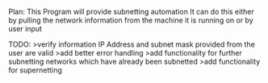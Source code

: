 Plan: 
	This Program will provide subnetting automation
	It can do this either by pulling the network information from the machine it is running on or by user input

TODO:
	>verify information IP Address and subnet mask provided from the user are valid
	>add better error handling
	>add functionality for further subnetting networks which have already been subnetted
	>add functionality for supernetting

